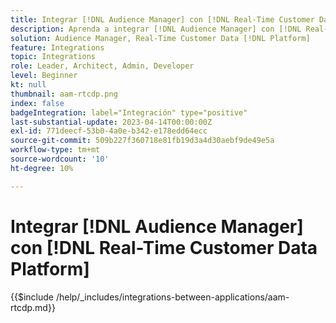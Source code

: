 ```yaml
---
title: Integrar [!DNL Audience Manager] con [!DNL Real-Time Customer Data Platform]
description: Aprenda a integrar [!DNL Audience Manager] con [!DNL Real-Time Customer Data Platform].
solution: Audience Manager, Real-Time Customer Data [!DNL Platform]
feature: Integrations
topic: Integrations
role: Leader, Architect, Admin, Developer
level: Beginner
kt: null
thumbnail: aam-rtcdp.png
index: false
badgeIntegration: label="Integración" type="positive"
last-substantial-update: 2023-04-14T00:00:00Z
exl-id: 771deecf-53b0-4a0e-b342-e178edd64ecc
source-git-commit: 509b227f360718e81fb19d3a4d30aebf9de49e5a
workflow-type: tm+mt
source-wordcount: '10'
ht-degree: 10%

---
```


# Integrar [!DNL Audience Manager] con [!DNL Real-Time Customer Data Platform]

{{$include /help/_includes/integrations-between-applications/aam-rtcdp.md}}

